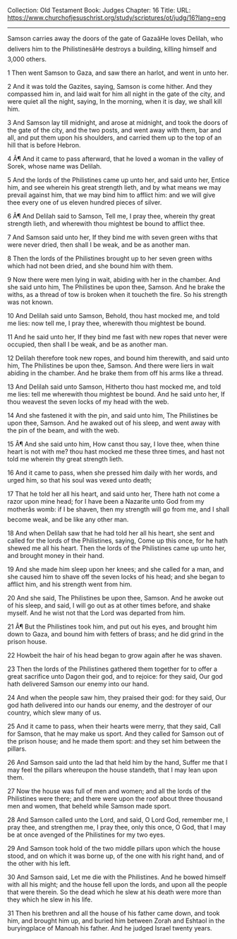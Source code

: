 Collection: Old Testament
Book: Judges
Chapter: 16
Title: 
URL: https://www.churchofjesuschrist.org/study/scriptures/ot/judg/16?lang=eng

---

Samson carries away the doors of the gate of GazaâHe loves Delilah, who delivers him to the PhilistinesâHe destroys a building, killing himself and 3,000 others.

1 Then went Samson to Gaza, and saw there an harlot, and went in unto her.

2 And it was told the Gazites, saying, Samson is come hither. And they compassed him in, and laid wait for him all night in the gate of the city, and were quiet all the night, saying, In the morning, when it is day, we shall kill him.

3 And Samson lay till midnight, and arose at midnight, and took the doors of the gate of the city, and the two posts, and went away with them, bar and all, and put them upon his shoulders, and carried them up to the top of an hill that is before Hebron.

4 Â¶ And it came to pass afterward, that he loved a woman in the valley of Sorek, whose name was Delilah.

5 And the lords of the Philistines came up unto her, and said unto her, Entice him, and see wherein his great strength lieth, and by what means we may prevail against him, that we may bind him to afflict him: and we will give thee every one of us eleven hundred pieces of silver.

6 Â¶ And Delilah said to Samson, Tell me, I pray thee, wherein thy great strength lieth, and wherewith thou mightest be bound to afflict thee.

7 And Samson said unto her, If they bind me with seven green withs that were never dried, then shall I be weak, and be as another man.

8 Then the lords of the Philistines brought up to her seven green withs which had not been dried, and she bound him with them.

9 Now there were men lying in wait, abiding with her in the chamber. And she said unto him, The Philistines be upon thee, Samson. And he brake the withs, as a thread of tow is broken when it toucheth the fire. So his strength was not known.

10 And Delilah said unto Samson, Behold, thou hast mocked me, and told me lies: now tell me, I pray thee, wherewith thou mightest be bound.

11 And he said unto her, If they bind me fast with new ropes that never were occupied, then shall I be weak, and be as another man.

12 Delilah therefore took new ropes, and bound him therewith, and said unto him, The Philistines be upon thee, Samson. And there were liers in wait abiding in the chamber. And he brake them from off his arms like a thread.

13 And Delilah said unto Samson, Hitherto thou hast mocked me, and told me lies: tell me wherewith thou mightest be bound. And he said unto her, If thou weavest the seven locks of my head with the web.

14 And she fastened it with the pin, and said unto him, The Philistines be upon thee, Samson. And he awaked out of his sleep, and went away with the pin of the beam, and with the web.

15 Â¶ And she said unto him, How canst thou say, I love thee, when thine heart is not with me? thou hast mocked me these three times, and hast not told me wherein thy great strength lieth.

16 And it came to pass, when she pressed him daily with her words, and urged him, so that his soul was vexed unto death;

17 That he told her all his heart, and said unto her, There hath not come a razor upon mine head; for I have been a Nazarite unto God from my motherâs womb: if I be shaven, then my strength will go from me, and I shall become weak, and be like any other man.

18 And when Delilah saw that he had told her all his heart, she sent and called for the lords of the Philistines, saying, Come up this once, for he hath shewed me all his heart. Then the lords of the Philistines came up unto her, and brought money in their hand.

19 And she made him sleep upon her knees; and she called for a man, and she caused him to shave off the seven locks of his head; and she began to afflict him, and his strength went from him.

20 And she said, The Philistines be upon thee, Samson. And he awoke out of his sleep, and said, I will go out as at other times before, and shake myself. And he wist not that the Lord was departed from him.

21 Â¶ But the Philistines took him, and put out his eyes, and brought him down to Gaza, and bound him with fetters of brass; and he did grind in the prison house.

22 Howbeit the hair of his head began to grow again after he was shaven.

23 Then the lords of the Philistines gathered them together for to offer a great sacrifice unto Dagon their god, and to rejoice: for they said, Our god hath delivered Samson our enemy into our hand.

24 And when the people saw him, they praised their god: for they said, Our god hath delivered into our hands our enemy, and the destroyer of our country, which slew many of us.

25 And it came to pass, when their hearts were merry, that they said, Call for Samson, that he may make us sport. And they called for Samson out of the prison house; and he made them sport: and they set him between the pillars.

26 And Samson said unto the lad that held him by the hand, Suffer me that I may feel the pillars whereupon the house standeth, that I may lean upon them.

27 Now the house was full of men and women; and all the lords of the Philistines were there; and there were upon the roof about three thousand men and women, that beheld while Samson made sport.

28 And Samson called unto the Lord, and said, O Lord God, remember me, I pray thee, and strengthen me, I pray thee, only this once, O God, that I may be at once avenged of the Philistines for my two eyes.

29 And Samson took hold of the two middle pillars upon which the house stood, and on which it was borne up, of the one with his right hand, and of the other with his left.

30 And Samson said, Let me die with the Philistines. And he bowed himself with all his might; and the house fell upon the lords, and upon all the people that were therein. So the dead which he slew at his death were more than they which he slew in his life.

31 Then his brethren and all the house of his father came down, and took him, and brought him up, and buried him between Zorah and Eshtaol in the buryingplace of Manoah his father. And he judged Israel twenty years.
